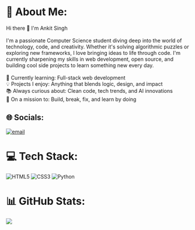# 💫 About Me:
Hi there 👋 I'm Ankit Singh<br><br>I'm a passionate Computer Science student diving deep into the world of technology, code, and creativity. Whether it's solving algorithmic puzzles or exploring new frameworks, I love bringing ideas to life through code. I'm currently sharpening my skills in web development, open source, and building cool side projects to learn something new every day.<br><br>🧠 Currently learning: Full-stack web development  <br>💡 Projects I enjoy: Anything that blends logic, design, and impact  <br>📚 Always curious about: Clean code, tech trends, and AI innovations  <br>🌱 On a mission to: Build, break, fix, and learn by doing  <br>


## 🌐 Socials:
[![email](https://img.shields.io/badge/Email-D14836?logo=gmail&logoColor=white)](mailto:ankitoct03@gmail.com) 

# 💻 Tech Stack:
![HTML5](https://img.shields.io/badge/html5-%23E34F26.svg?style=for-the-badge&logo=html5&logoColor=white) ![CSS3](https://img.shields.io/badge/css3-%231572B6.svg?style=for-the-badge&logo=css3&logoColor=white) ![Python](https://img.shields.io/badge/python-3670A0?style=for-the-badge&logo=python&logoColor=ffdd54)
# 📊 GitHub Stats:
![](https://nirzak-streak-stats.vercel.app/?user=ankitsinghind&theme=default&hide_border=false)<br/>

